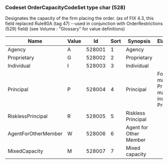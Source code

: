 ### Codeset OrderCapacityCodeSet type char (528)

Designates the capacity of the firm placing the order.
(as of FIX 4.3, this field replaced Rule80A (tag 47) --used in conjunction with OrderRestrictions (529) field)
(see Volume : "Glossary" for value definitions)

| Name                | Value | Id     | Sort | Synopsis               | Elaboration                                         |
|---------------------|-------|--------|------|------------------------|-----------------------------------------------------|
| Agency              | A     | 528001 | 1    | Agency                 |                                                     |
| Proprietary         | G     | 528002 | 2    | Proprietary            |                                                     |
| Individual          | I     | 528003 | 3    | Individual             |                                                     |
| Principal           | P     | 528004 | 4    | Principal              | For some markets Principal may include Proprietary. |
| RisklessPrincipal   | R     | 528005 | 5    | Riskless Principal     |                                                     |
| AgentForOtherMember | W     | 528006 | 6    | Agent for Other Member |                                                     |
| MixedCapacity       | M     | 528007 | 7    | Mixed capacity         |                                                     |

